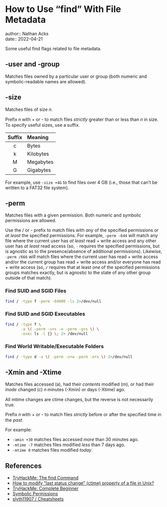 # How to Use “find” With File Metadata

author:: Nathan Acks  
date:: 2022-04-21

Some useful find flags related to file metadata.

## -user and -group

Matches files owned by a particular user or group (both numeric and symbolic-readable names are allowed).

## -size

Matches files of size 𝑛.

Prefix 𝑛 with + or - to match files *strictly* greater than or less than 𝑛 in size. To specify useful sizes, use a suffix.

| Suffix | Meaning   |
|:------:|:--------- |
|   c    | Bytes     |
|   k    | Kilobytes |
|   M    | Megabytes |
|   G    | Gigabytes |

For example, use `-size +4G` to find files over 4 GB (i.e., those that can’t be written to a FAT32 file system).

## -perm

Matches files with a given permission. Both numeric and symbolic permissions are allowed.

Use the / or - prefix to match files with *any* of the specified permissions or *at least* the specified permissions. For example, `-perm -644` will match any file where the current user has *at least* read + write access and any other user has *at least* read access (so, `-` requires the specified permissions, but is agnostic as to the presence/absence of additional permissions). Likewise, `-perm /666` will match files where the current user has read + write access and/or the current group has read + write access and/or everyone has read + write access (so, `/` requires that at least *one* of the specified permissions groups matches exactly, but is agnostic to the state of any other group outside of that match).

### Find SUID and SGID Files

```bash
find / -type f -perm -04000 -ls 2>/dev/null
```

### Find SUID and SGID Executables

```bash
find / -type f \
       -a \( -perm -u+s -o -perm -g+s \) \
       -exec ls -l {} \; 2> /dev/null
```

### Find World Writable/Executable Folders

```bash
find / -type d -a \( -perm -o+w -perm -o+x \) 2>/dev/null
```

## -Xmin and -Xtime

Matches files accessed (a), had their *contents* modified (m), or had their *inode* changed (c) 𝑛 minutes (-Xmin) or days (-Xtime) ago.

All mtime changes are ctime changes, but the reverse is not necessarily true.

Prefix 𝑛 with + or - to match files *strictly* before or after the specified time in the *past*.

For example:

* `-amin +30` matches files accessed *more* than 30 minutes ago.
* `-mtime -7` matches files modified *less* than 7 days ago.
* `-mtime 0` matches files modified *today*.

## References

* [TryHackMe: The find Command](tryhackme-the-find-command.md)
* [How to modify “last status change” (ctime) property of a file in Unix?](https://stackoverflow.com/questions/8346852/how-to-modify-last-status-change-ctime-property-of-a-file-in-unix#8346905)
* [TryHackMe: Complete Beginner](tryhackme-complete-beginner.md)
* [Symbolic Permissions](symbolic-permissions.md)
* [slyth11907 / Cheatsheets](https://github.com/slyth11907/Cheatsheets)
